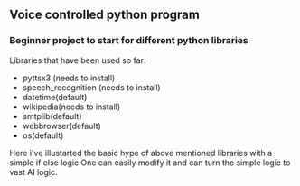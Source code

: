 ## Voice controlled python program
### Beginner project to start for different python libraries

Libraries that have been used so far:
- pyttsx3 (needs to install)
- speech_recognition (needs to install)
- datetime(default)
- wikipedia(needs to install)
- smtplib(default)
- webbrowser(default)
- os(default)

Here i've illustarted the basic hype of above mentioned libraries with a simple if else logic
One can easily modify it and can turn the simple logic to vast AI logic.  

